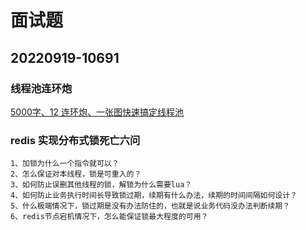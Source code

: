 
# 面试题

## 20220919-10691

### 线程池连环炮
[5000字、12 连环炮、一张图快速搞定线程池](https://zhuanlan.zhihu.com/p/363289938)

### redis 实现分布式锁死亡六问
```text
1、加锁为什么一个指令就可以？
2、怎么保证对本线程，锁是可重入的？
3、如何防止误删其他线程的锁，解锁为什么需要lua？
4、如何防止业务执行时间长导致锁过期，续期有什么办法，续期的时间间隔如何设计？
5、什么极端情况下，锁过期是没有办法防住的，也就是说业务代码没办法判断续期？
6、redis节点宕机情况下，怎么能保证锁最大程度的可用？

```

### 

